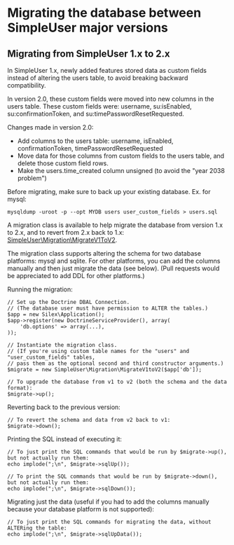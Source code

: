 Migrating the database between SimpleUser major versions
========================================================

## Migrating from SimpleUser 1.x to 2.x

In SimpleUser 1.x, newly added features stored data as custom fields instead of altering the users table,
to avoid breaking backward compatibility.

In version 2.0, these custom fields were moved into new columns in the users table.
These custom fields were: username, su:isEnabled, su:confirmationToken, and su:timePasswordResetRequested.

Changes made in version 2.0:
- Add columns to the users table: username, isEnabled, confirmationToken, timePasswordResetRequested
- Move data for those columns from custom fields to the users table, and delete those custom field rows.
- Make the users.time_created column unsigned (to avoid the "year 2038 problem")

Before migrating, make sure to back up your existing database. Ex. for mysql:

    mysqldump -uroot -p --opt MYDB users user_custom_fields > users.sql

A migration class is available to help migrate the database from version 1.x to 2.x,
and to revert from 2.x back to 1.x: [SimpleUser\Migration\MigrateV1ToV2](src/SimpleUser/Migration/MigrateV1ToV2.php).

The migration class supports altering the schema for two database platforms: mysql and sqlite.
For other platforms, you can add the columns manually and then just migrate the data (see below).
(Pull requests would be appreciated to add DDL for other platforms.)

Running the migration:

    // Set up the Doctrine DBAL Connection.
    // (The database user must have permission to ALTER the tables.)
    $app = new Silex\Application();
    $app->register(new DoctrineServiceProvider(), array(
        'db.options' => array(...),
    ));

    // Instantiate the migration class.
    // (If you're using custom table names for the "users" and "user_custom_fields" tables,
    // pass them as the optional second and third constructor arguments.)
    $migrate = new SimpleUser\Migration\MigrateV1toV2($app['db']);

    // To upgrade the database from v1 to v2 (both the schema and the data format):
    $migrate->up();

Reverting back to the previous version:

    // To revert the schema and data from v2 back to v1:
    $migrate->down();

Printing the SQL instead of executing it:

    // To just print the SQL commands that would be run by $migrate->up(), but not actually run them:
    echo implode(";\n", $migrate->sqlUp());

    // To print the SQL commands that would be run by $migrate->down(), but not actually run them:
    echo implode(";\n", $migrate->sqlDown());

Migrating just the data (useful if you had to add the columns manually because your database platform is not supported):

    // To just print the SQL commands for migrating the data, without ALTERing the table:
    echo implode(";\n", $migrate->sqlUpData());


